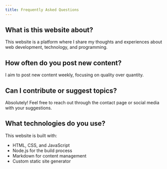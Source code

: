 ```yaml
---
title: Frequently Asked Questions
---
```


## What is this website about?
This website is a platform where I share my thoughts and experiences about web development, technology, and programming.

## How often do you post new content?
I aim to post new content weekly, focusing on quality over quantity.

## Can I contribute or suggest topics?
Absolutely! Feel free to reach out through the contact page or social media with your suggestions.

## What technologies do you use?
This website is built with:
- HTML, CSS, and JavaScript
- Node.js for the build process
- Markdown for content management
- Custom static site generator
